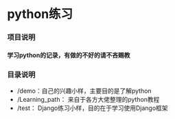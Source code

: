 python练习
===============

### 项目说明
#### 学习python的记录，有做的不好的请不吝赐教

### 目录说明

- /demo：自己的兴趣小样，主要目的是了解python
- /Learning_path： 来自于各方大佬整理的python教程
- /test： Django练习小样，目的在于学习使用Django框架

